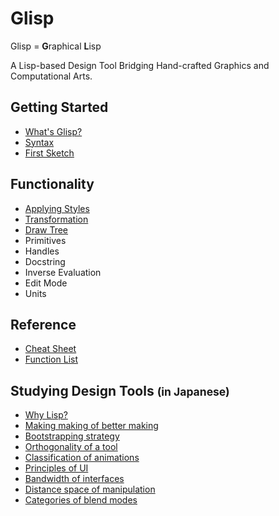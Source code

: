 # Glisp

Glisp = **G**raphical **L**isp

A Lisp-based Design Tool Bridging Hand-crafted Graphics and Computational Arts.

<h2>Getting Started</h2>

- [What's Glisp?](about)
- [Syntax](syntax)
- [First Sketch](get-started)

<h2>Functionality</h2>

- [Applying Styles](styles)
- [Transformation](transform)
- [Draw Tree](draw-tree)
- Primitives
- Handles
- Docstring
- Inverse Evaluation
- Edit Mode
- Units

<h2>Reference</h2>

- [Cheat Sheet](cheatsheet)
- [Function List](ref)

<h2>Studying Design Tools <small>(in Japanese)</small></h2>

- [Why Lisp?](/why-lisp)
- [Making making of better making](https://baku89.com/2020/06/26/c-activity)
- [Bootstrapping strategy](/bootstrapping ':disabled')
- [Orthogonality of a tool](/orthogonality)
- [Classification of animations](/classification-of-animating)
- [Principles of UI](/principles)
- [Bandwidth of interfaces](/bandwidth)
- [Distance space of manipulation](/distance-space ':disabled')
- [Categories of blend modes](/blend-modes)
